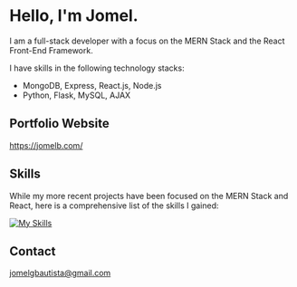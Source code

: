 # Hello, I'm Jomel.

I am a full-stack developer with a focus on the MERN Stack and the React Front-End Framework.

I have skills in the following technology stacks:

- MongoDB, Express, React.js, Node.js
- Python, Flask, MySQL, AJAX

## Portfolio Website
https://jomelb.com/

## Skills
While my more recent projects have been focused on the MERN Stack and React, here is a comprehensive list of the skills I gained:

[![My Skills](https://skillicons.dev/icons?i=js,py,html,react,redux,nextjs,jquery,css,bootstrap,tailwind,mongodb,nodejs,express,flask,mysql,nginx,git,github,&perline=6)](https://skillicons.dev)

## Contact
jomelgbautista@gmail.com

<!--
**jomelbautista/jomelbautista** is a ✨ _special_ ✨ repository because its `README.md` (this file) appears on your GitHub profile.

Here are some ideas to get you started:

- 🔭 I’m currently working on ...
- 🌱 I’m currently learning ...
- 👯 I’m looking to collaborate on ...
- 🤔 I’m looking for help with ...
- 💬 Ask me about ...
- 📫 How to reach me: ...
- 😄 Pronouns: ...
- ⚡ Fun fact: ...
-->

